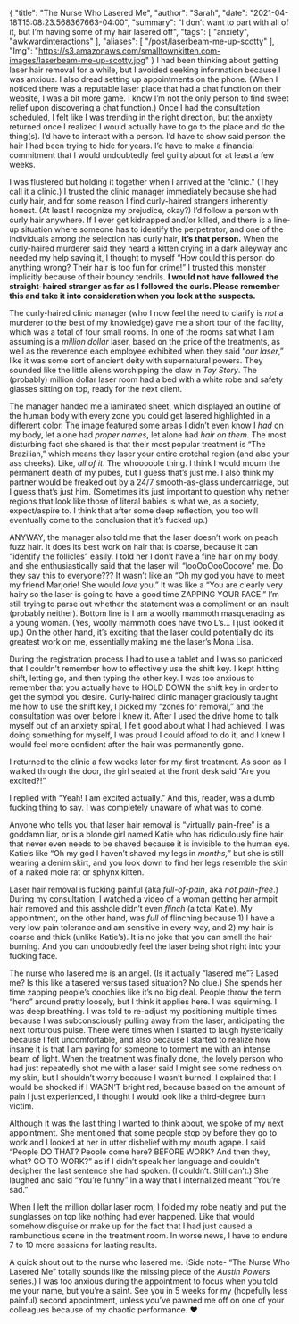 {
    "title": "The Nurse Who Lasered Me",
    "author": "Sarah",
    "date": "2021-04-18T15:08:23.568367663-04:00",
    "summary": "I don’t want to part with all of it, but I’m having some of my hair lasered off",
    "tags": [
        "anxiety",
        "awkwardinteractions"
    ],
    "aliases": [
        "/post/laserbeam-me-up-scotty"
    ],
    "Img": "https://s3.amazonaws.com/smalltownkitten.com-images/laserbeam-me-up-scotty.jpg"
}
I had been thinking about getting laser hair removal for a while, but I
avoided seeking information because I was anxious. I also dread setting
up appointments on the phone. (When I noticed there was a reputable
laser place that had a chat function on their website, I was a bit more
game. I know I’m not the only person to find sweet relief upon
discovering a chat function.) Once I had the consultation scheduled, I
felt like I was trending in the right direction, but the anxiety
returned once I realized I would actually have to go to the place and do
the thing(s). I’d have to interact with a person. I’d have to show said
person the hair I had been trying to hide for years. I’d have to make a
financial commitment that I would undoubtedly feel guilty about for at
least a few weeks.

I was flustered but holding it together when I arrived at the “clinic.”
(They call it a clinic.) I trusted the clinic manager immediately
because she had curly hair, and for some reason I find curly-haired
strangers inherently honest. (At least I recognize my prejudice, okay?)
I’d follow a person with curly hair anywhere. If I ever get kidnapped
and/or killed, and there is a line-up situation where someone has to
identify the perpetrator, and one of the individuals among the selection
has curly hair, **it’s that person.** When the curly-haired murderer
said they heard a kitten crying in a dark alleyway and needed my help
saving it, I thought to myself “How could this person do anything wrong?
Their hair is too fun for crime\!” I trusted this monster implicitly
because of their bouncy tendrils. **I would not have followed the
straight-haired stranger as far as I followed the curls. Please remember
this and take it into consideration when you look at the suspects.**

The curly-haired clinic manager (who I now feel the need to clarify is
*not* a murderer to the best of my knowledge) gave me a short tour of
the facility, which was a total of four small rooms. In one of the rooms
sat what I am assuming is a *million dollar* laser, based on the price
of the treatments, as well as the reverence each employee exhibited when
they said “*our laser*,” like it was some sort of ancient deity with
supernatural powers. They sounded like the little aliens worshipping the
claw in *Toy Story*. The (probably) million dollar laser room had a bed
with a white robe and safety glasses sitting on top, ready for the next
client.

The manager handed me a laminated sheet, which displayed an outline of
the human body with every zone you could get lasered highlighted in a
different color. The image featured some areas I didn’t even know I
*had* on my body, let alone had *proper names*, let alone had *hair on
them*. The most disturbing fact she shared is that their most popular
treatment is “The Brazilian,” which means they laser your entire
crotchal region (and also your ass cheeks). Like, *all of it*. The
whooooole thing. I think I would mourn the permanent death of my pubes,
but I guess that’s just me. I also think my partner would be freaked out
by a 24/7 smooth-as-glass undercarriage, but I guess that’s just him.
(Sometimes it’s just important to question why nether regions that look
like those of literal babies is what we, as a society, expect/aspire to.
I think that after some deep reflection, you too will eventually come to
the conclusion that it’s fucked up.)

ANYWAY, the manager also told me that the laser doesn’t work on peach
fuzz hair. It does its best work on hair that is coarse, because it can
“identify the follicles” easily. I told her I don’t have a fine hair
on my body, and she enthusiastically said that the laser will
“looOoOooOooove” me. Do they say this to everyone??? It wasn’t like an
“Oh my god you have to meet my friend Marjorie\! She would *love* you.”
It was like a “You are clearly very hairy so the laser is going to have
a good time ZAPPING YOUR FACE.” I’m still trying to parse out whether
the statement was a compliment or an insult (probably neither). Bottom
line is I am a woolly mammoth masquerading as a young woman. (Yes,
woolly mammoth does have two L’s… I just looked it up.) On the other
hand, it’s exciting that the laser could potentially do its greatest
work on me, essentially making me the laser’s Mona Lisa.

During the registration process I had to use a tablet and I was so
panicked that I couldn’t remember how to effectively use the shift key.
I kept hitting shift, letting go, and then typing the other key. I was
too anxious to remember that you actually have to HOLD DOWN the shift
key in order to get the symbol you desire. Curly-haired clinic manager
graciously taught me how to use the shift key, I picked my “zones for
removal,” and the consultation was over before I knew it. After I used
the drive home to talk myself out of an anxiety spiral, I felt good
about what I had achieved. I was doing something for myself, I was proud
I could afford to do it, and I knew I would feel more confident after
the hair was permanently gone.

I returned to the clinic a few weeks later for my first treatment. As
soon as I walked through the door, the girl seated at the front desk
said “Are you excited?\!”

I replied with “Yeah\! I am excited actually.” And this, reader, was a
dumb fucking thing to say. I was completely unaware of what was to come.

Anyone who tells you that laser hair removal is “virtually pain-free” is
a goddamn liar, or is a blonde girl named Katie who has ridiculously
fine hair that never even needs to be shaved because it is invisible to
the human eye. Katie’s like “Oh my god I haven’t shaved my legs in
*months,*” but she is still wearing a denim skirt, and you look down to
find her legs resemble the skin of a naked mole rat or sphynx kitten.

Laser hair removal is fucking painful (aka *full-of-pain*, aka *not
pain-free*.) During my consultation, I watched a video of a woman
getting her armpit hair removed and this asshole didn’t even *flinch* (a
total Katie). My appointment, on the other hand, was *full* of flinching
because 1) I have a very low pain tolerance and am sensitive in every
way, and 2) my hair is coarse and thick (unlike Katie’s). It is no joke
that you can smell the hair burning. And you can undoubtedly feel the
laser being shot right into your fucking face.

The nurse who lasered me is an angel. (Is it actually “lasered me”?
Lased me? Is this like a tasered versus tased situation? No clue.) She
spends her time zapping people’s coochies like it’s no big deal. People
throw the term “hero” around pretty loosely, but I think it applies
here. I was squirming. I was deep breathing. I was told to re-adjust my
positioning multiple times because I was subconsciously pulling away
from the laser, anticipating the next torturous pulse. There were times
when I started to laugh hysterically because I felt uncomfortable, and
also because I started to realize how insane it is that I am paying for
someone to torment me with an intense beam of light. When the treatment
was finally done, the lovely person who had just repeatedly shot me with
a laser said I might see some redness on my skin, but I shouldn’t worry
because I wasn’t burned. I explained that I would be shocked if I WASN’T
bright red, because based on the amount of pain I just experienced, I
thought I would look like a third-degree burn victim.

Although it was the last thing I wanted to think about, we spoke of my
next appointment. She mentioned that some people stop by before they go
to work and I looked at her in utter disbelief with my mouth agape. I
said “People DO THAT? People come here? BEFORE WORK? And then they,
what? GO TO WORK?” as if I didn’t speak her language and couldn’t
decipher the last sentence she had spoken. (I couldn’t. Still can’t.)
She laughed and said “You’re funny” in a way that I internalized meant
“You’re sad.”

When I left the million dollar laser room, I folded my robe neatly and
put the sunglasses on top like nothing had ever happened. Like that
would somehow disguise or make up for the fact that I had just caused a
rambunctious scene in the treatment room. In worse news, I have to
endure 7 to 10 more sessions for lasting results.

A quick shout out to the nurse who lasered me. (Side note- “The Nurse
Who Lasered Me” totally sounds like the missing piece of the *Austin
Powers* series.) I was too anxious during the appointment to focus when
you told me your name, but you’re a saint. See you in 5 weeks for my
(hopefully less painful) second appointment, unless you’ve pawned me off
on one of your colleagues because of my chaotic performance. :heart:

